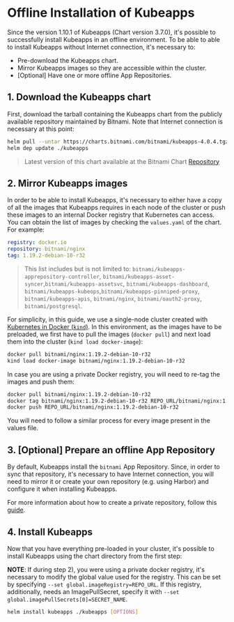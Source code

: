 # Offline Installation of Kubeapps

Since the version 1.10.1 of Kubeapps (Chart version 3.7.0), it's possible to successfully install Kubeapps in an offline environment. To be able to able to install Kubeapps without Internet connection, it's necessary to:

- Pre-download the Kubeapps chart.
- Mirror Kubeapps images so they are accessible within the cluster.
- [Optional] Have one or more offline App Repositories.

## 1. Download the Kubeapps chart

First, download the tarball containing the Kubeapps chart from the publicly available repository maintained by Bitnami. Note that Internet connection is necessary at this point:

```bash
helm pull --untar https://charts.bitnami.com/bitnami/kubeapps-4.0.4.tgz
helm dep update ./kubeapps
```

> Latest version of this chart available at the Bitnami Chart [Repository](https://github.com/bitnami/charts/blob/master/bitnami/kubeapps/Chart.yaml#L3)

## 2. Mirror Kubeapps images

In order to be able to install Kubeapps, it's necessary to either have a copy of all the images that Kubeapps requires in each node of the cluster or push these images to an internal Docker registry that Kubernetes can access. You can obtain the list of images by checking the `values.yaml` of the chart. For example:

```yaml
registry: docker.io
repository: bitnami/nginx
tag: 1.19.2-debian-10-r32
```

> This list includes but is not limited to: `bitnami/kubeapps-apprepository-controller`, `bitnami/kubeapps-asset-syncer`,`bitnami/kubeapps-assetsvc`, `bitnami/kubeapps-dashboard`, `bitnami/kubeapps-kubeops`,`bitnami/kubeapps-pinniped-proxy`, `bitnami/kubeapps-apis`, `bitnami/nginx`, `bitnami/oauth2-proxy`, `bitnami/postgresql`.

For simplicity, in this guide, we use a single-node cluster created with [Kubernetes in Docker (`kind`)](https://github.com/kubernetes-sigs/kind). In this environment, as the images have to be preloaded, we first have to pull the images (`docker pull`) and next load them into the cluster (`kind load docker-image`):

```bash
docker pull bitnami/nginx:1.19.2-debian-10-r32
kind load docker-image bitnami/nginx:1.19.2-debian-10-r32
```

In case you are using a private Docker registry, you will need to re-tag the images and push them:

```bash
docker pull bitnami/nginx:1.19.2-debian-10-r32
docker tag bitnami/nginx:1.19.2-debian-10-r32 REPO_URL/bitnami/nginx:1.19.2-debian-10-r32
docker push REPO_URL/bitnami/nginx:1.19.2-debian-10-r32
```

You will need to follow a similar process for every image present in the values file.

## 3. [Optional] Prepare an offline App Repository

By default, Kubeapps install the `bitnami` App Repository. Since, in order to sync that repository, it's necessary to have Internet connection, you will need to mirror it or create your own repository (e.g. using Harbor) and configure it when installing Kubeapps.

For more information about how to create a private repository, follow this [guide](./private-app-repository.md).

## 4. Install Kubeapps

Now that you have everything pre-loaded in your cluster, it's possible to install Kubeapps using the chart directory from the first step:

**NOTE**: If during step 2), you were using a private docker registry, it's necessary to modify the global value used for the registry. This can be set by specifying `--set global.imageRegistry=REPO_URL`.
If this registry, additionally, needs an ImagePullSecret, specify it with `--set global.imagePullSecrets[0]=SECRET_NAME`.

```bash
helm install kubeapps ./kubeapps [OPTIONS]
```
